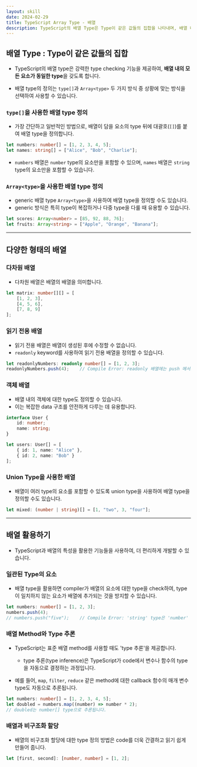 ```yaml
---
layout: skill
date: 2024-02-29
title: TypeScript Array Type - 배열
description: TypeScript의 배열 Type은 Type이 같은 값들의 집합을 나타내며, 배열 내의 모든 요소가 동일한 type을 갖도록 하는 type checking 기능을 제공합니다.
---
```



## 배열 Type : Type이 같은 값들의 집합

- TypeScript의 배열 type은 강력한 type checking 기능을 제공하여, **배열 내의 모든 요소가 동일한 type**을 갖도록 합니다.

- 배열 type의 정의는 `type[]`과 `Array<type>` 두 가지 방식 중 상황에 맞는 방식을 선택하여 사용할 수 있습니다.


### `type[]`을 사용한 배열 type 정의

- 가장 간단하고 일반적인 방법으로, 배열이 담을 요소의 type 뒤에 대괄호(`[]`)를 붙여 배열 type을 정의합니다.

```typescript
let numbers: number[] = [1, 2, 3, 4, 5];
let names: string[] = ["Alice", "Bob", "Charlie"];
```

- `numbers` 배열은 `number` type의 요소만을 포함할 수 있으며, `names` 배열은 `string` type의 요소만을 포함할 수 있습니다.


### `Array<type>`을 사용한 배열 type 정의

- generic 배열 type `Array<type>`을 사용하여 배열 type을 정의할 수도 있습니다.
- generic 방식은 특히 type이 복잡하거나 다중 type을 다룰 때 유용할 수 있습니다.

```typescript
let scores: Array<number> = [85, 92, 88, 76];
let fruits: Array<string> = ["Apple", "Orange", "Banana"];
```


---


## 다양한 형태의 배열


### 다차원 배열

- 다차원 배열은 배열의 배열을 의미합니다.

```typescript
let matrix: number[][] = [
    [1, 2, 3],
    [4, 5, 6],
    [7, 8, 9]
];
```


### 읽기 전용 배열

- 읽기 전용 배열은 배열이 생성된 후에 수정할 수 없습니다.
- `readonly` keyword를 사용하여 읽기 전용 배열을 정의할 수 있습니다.

```typescript
let readonlyNumbers: readonly number[] = [1, 2, 3];
readonlyNumbers.push(4);    // Compile Error: readonly 배열에는 push 메서드를 사용할 수 없습니다.
```


### 객체 배열

- 배열 내의 객체에 대한 type도 정의할 수 있습니다.
- 이는 복잡한 data 구조를 안전하게 다루는 데 유용합니다.

```typescript
interface User {
    id: number;
    name: string;
}

let users: User[] = [
    { id: 1, name: "Alice" },
    { id: 2, name: "Bob" }
];
```


### Union Type을 사용한 배열

- 배열이 여러 type의 요소를 포함할 수 있도록 union type을 사용하여 배열 type을 정의할 수도 있습니다.

```typescript
let mixed: (number | string)[] = [1, "two", 3, "four"];
```


---


## 배열 활용하기

- TypeScript과 배열의 특성을 활용한 기능들을 사용하여, 더 편리하게 개발할 수 있습니다.


### 일관된 Type의 요소

- 배열 type을 활용하면 compiler가 배열의 요소에 대한 type을 check하여, type이 일치하지 않는 요소가 배열에 추가되는 것을 방지할 수 있습니다.

```typescript
let numbers: number[] = [1, 2, 3];
numbers.push(4);
// numbers.push("five");    // Compile Error: 'string' type은 'number' type 배열에 할당할 수 없습니다.
```


### 배열 Method와 Type 추론

- TypeScript는 표준 배열 method를 사용할 때도 'type 추론'을 제공합니다.
    - type 추론(type inference)은 TypeScript가 code에서 변수나 함수의 type을 자동으로 결정하는 과정입니다.

- 예를 들어, `map`, `filter`, `reduce` 같은 method에 대한 callback 함수의 매개 변수 type도 자동으로 추론됩니다.

```typescript
let numbers: number[] = [1, 2, 3, 4, 5];
let doubled = numbers.map((number) => number * 2);
// doubled는 number[] type으로 추론됩니다.
```


### 배열과 비구조화 할당

- 배열의 비구조화 할당에 대한 type 정의 방법은 code를 더욱 간결하고 읽기 쉽게 만들어 줍니다.

```typescript
let [first, second]: [number, number] = [1, 2];
```
